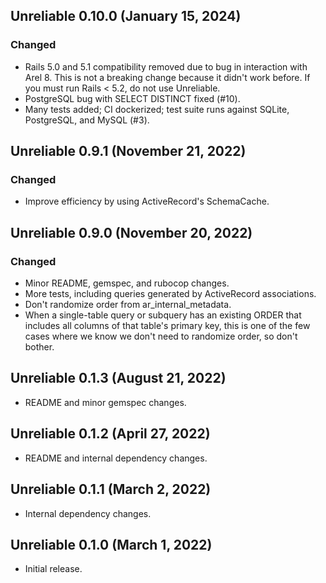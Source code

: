 ## Unreliable 0.10.0 (January 15, 2024) ##

### Changed

* Rails 5.0 and 5.1 compatibility removed due to bug in interaction with Arel 8. This is not a breaking change because it didn't work before. If you must run Rails < 5.2, do not use Unreliable.
* PostgreSQL bug with SELECT DISTINCT fixed (#10).
* Many tests added; CI dockerized; test suite runs against SQLite, PostgreSQL, and MySQL (#3).

## Unreliable 0.9.1 (November 21, 2022) ##

### Changed

* Improve efficiency by using ActiveRecord's SchemaCache.

## Unreliable 0.9.0 (November 20, 2022) ##

### Changed

* Minor README, gemspec, and rubocop changes.
* More tests, including queries generated by ActiveRecord associations.
* Don't randomize order from ar\_internal\_metadata.
* When a single-table query or subquery has an existing ORDER that includes all columns of that table's primary key, this is one of the few cases where we know we don't need to randomize order, so don't bother.

## Unreliable 0.1.3 (August 21, 2022) ##

* README and minor gemspec changes.

## Unreliable 0.1.2 (April 27, 2022) ##

* README and internal dependency changes.

## Unreliable 0.1.1 (March 2, 2022) ##

* Internal dependency changes.

## Unreliable 0.1.0 (March 1, 2022) ##

* Initial release.
